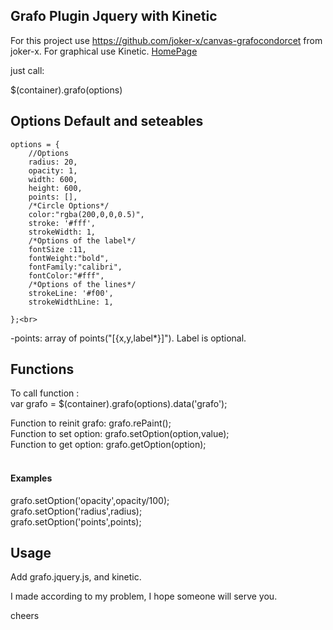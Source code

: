 Grafo Plugin Jquery with Kinetic 
------------------

For this project use https://github.com/joker-x/canvas-grafocondorcet from  joker-x.
For graphical use Kinetic. <a href="http://agavestorm.com/kineticjs/">HomePage</a>

just call:

$(container).grafo(options)


<h2>Options Default and seteables</h2>
   
    options = {
        //Options 
        radius: 20,
        opacity: 1,
        width: 600,
        height: 600,
        points: [],
        /*Circle Options*/
        color:"rgba(200,0,0,0.5)",
        stroke: '#fff',
        strokeWidth: 1,
        /*Options of the label*/
        fontSize :11,
        fontWeight:"bold",
        fontFamily:"calibri",
        fontColor:"#fff",
        /*Options of the lines*/
        strokeLine: '#f00',
        strokeWidthLine: 1,

    };<br>

-points: array of points("[{x,y,label*}]"). Label is optional.<br>


<h2>Functions</h2>

To call function :<br>
var grafo = $(container).grafo(options).data('grafo');
<br>

Function to reinit grafo: grafo.rePaint();<br>
Function to set option: grafo.setOption(option,value);<br>
Function to get option: grafo.getOption(option);<br>
<br>
<h4>Examples</h4>
grafo.setOption('opacity',opacity/100);<br>
grafo.setOption('radius',radius);<br>
grafo.setOption('points',points);<br>



<h2>Usage</h2>
Add grafo.jquery.js, and kinetic.
    
I made according to my problem, I hope someone will serve you.

cheers




